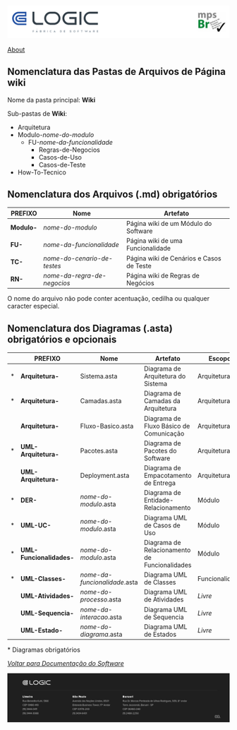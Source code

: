 ![Cabecalho](../../Index-Anexos/Cabecalho.png)

[About](../About.md)


## Nomenclatura das Pastas de Arquivos de Página wiki

Nome da pasta principal: **Wiki**

Sub-pastas de **Wiki**:

* Arquitetura
* Modulo-_nome-do-modulo_
  - FU-_nome-da-funcionalidade_
    - Regras-de-Negocios
    - Casos-de-Uso
    - Casos-de-Teste
* How-To-Tecnico

## Nomenclatura dos Arquivos (.md) obrigatórios

| PREFIXO     | Nome                        | Artefato                                 |
|-------------|-----------------------------|------------------------------------------|
| **Modulo-** | _nome-do-modulo_            | Página wiki de um Módulo do Software     |
| **FU-**     | _nome-da-funcionalidade_    | Página wiki de uma Funcionalidade        |
| **TC-**     | _nome-do-cenario-de-testes_ | Página wiki de Cenários e Casos de Teste |
| **RN-**     | _nome-da-regra-de-negocios_ | Página wiki de Regras de Negócios        |

O nome do arquivo não pode conter acentuação, cedilha ou qualquer caracter especial.

## Nomenclatura dos Diagramas (.asta)  obrigatórios e opcionais


|   | PREFIXO                  | Nome                          | Artefato                                      | Escopo         |
|---|--------------------------|-------------------------------|-----------------------------------------------|----------------|
| * | **Arquitetura-**         | Sistema.asta                  | Diagrama de Arquitetura do Sistema            | Arquitetura    |
| * | **Arquitetura-**         | Camadas.asta                  | Diagrama de Camadas da Arquitetura            | Arquitetura    |
|   | **Arquitetura-**         | Fluxo-Basico.asta             | Diagrama de Fluxo Básico de Comunicação       | Arquitetura    |
| * | **UML-Arquitetura-**     | Pacotes.asta                  | Diagrama de Pacotes do Software               | Arquitetura    |
|   | **UML-Arquitetura-**     | Deployment.asta               | Diagrama de Empacotamento de Entrega          | Arquitetura    |
| * | **DER-**                 | _nome-do-modulo_.asta         | Diagrama de Entidade-Relacionamento           | Módulo         |
| * | **UML-UC-**              | _nome-do-modulo_.asta         | Diagrama UML de Casos de Uso                  | Módulo         |
| * | **UML-Funcionalidades-** | _nome-do-modulo_.asta         | Diagrama de Relacionamento de Funcionalidades | Módulo         |
| * | **UML-Classes-**         | _nome-da-funcionalidade_.asta | Diagrama UML de Classes                       | Funcionalidade |
|   | **UML-Atividades-**      | _nome-do-processo_.asta       | Diagrama UML de Atividades                    | _Livre_        |
|   | **UML-Sequencia-**       | _nome-da-interacao_.asta      | Diagrama UML de Sequencia                     | _Livre_        |
|   | **UML-Estado-**          | _nome-do-diagrama_.asta       | Diagrama UML de Estados                       | _Livre_        |


\* Diagramas obrigatórios


_[Voltar para Documentação do Software](../../Index.md)_


![Rodape](../../Index-Anexos/Rodape.png)
